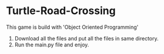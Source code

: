 # Turtle-Road-Crossing
This game is build with 'Object Oriented Programming'

1. Download all the files and put all the files in same directory.
2. Run the main.py file and enjoy.
